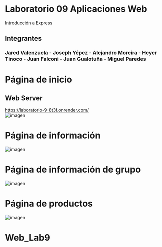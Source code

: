 # Laboratorio 09 Aplicaciones Web
Introducción a Express
## Integrantes
### Jared Valenzuela - Joseph Yépez - Alejandro Moreira - Heyer Tinoco - Juan Falconi - Juan Gualotuña - Miguel Paredes

# Página de inicio
## Web Server
https://laboratorio-9-8t3f.onrender.com/ <br>
![imagen](https://github.com/Miguel-Paredes/Paredes-Miguel-Laboratorio-9/assets/117743367/91ce63c1-1d32-45f4-942f-55a9952e1732)

# Página de información
![imagen](https://github.com/Miguel-Paredes/Paredes-Miguel-Laboratorio-9/assets/117743367/c797c371-569d-4ba1-a913-7898b7e4095f)

# Página de información de grupo
![imagen](https://github.com/Miguel-Paredes/Paredes-Miguel-Laboratorio-9/assets/117743367/66d7362e-c595-45d0-bf7e-b28b174031ba)

# Página de productos
![imagen](https://github.com/Miguel-Paredes/Paredes-Miguel-Laboratorio-9/assets/117743367/d8c2fa7b-2012-4f74-94fa-7f1210ae67fa)
# Web_Lab9
